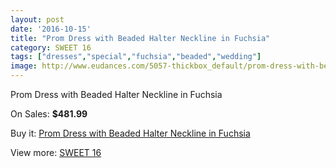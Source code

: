 ```yaml
---
layout: post
date: '2016-10-15'
title: "Prom Dress with Beaded Halter Neckline in Fuchsia"
category: SWEET 16
tags: ["dresses","special","fuchsia","beaded","wedding"]
image: http://www.eudances.com/5057-thickbox_default/prom-dress-with-beaded-halter-neckline-in-fuchsia.jpg
---
```

Prom Dress with Beaded Halter Neckline in Fuchsia

On Sales: **$481.99**
<a href="https://www.eudances.com/en/sweet-16/1710-prom-dress-with-beaded-halter-neckline-in-fuchsia.html"><amp-img layout="responsive" width="600" height="600" src="//www.eudances.com/5057-thickbox_default/prom-dress-with-beaded-halter-neckline-in-fuchsia.jpg" alt="Prom Dress with Beaded Halter Neckline in Fuchsia 0" /></a>
<a href="https://www.eudances.com/en/sweet-16/1710-prom-dress-with-beaded-halter-neckline-in-fuchsia.html"><amp-img layout="responsive" width="600" height="600" src="//www.eudances.com/5058-thickbox_default/prom-dress-with-beaded-halter-neckline-in-fuchsia.jpg" alt="Prom Dress with Beaded Halter Neckline in Fuchsia 1" /></a>

Buy it: [Prom Dress with Beaded Halter Neckline in Fuchsia](https://www.eudances.com/en/sweet-16/1710-prom-dress-with-beaded-halter-neckline-in-fuchsia.html "Prom Dress with Beaded Halter Neckline in Fuchsia")

View more: [SWEET 16](https://www.eudances.com/en/18-sweet-16 "SWEET 16")